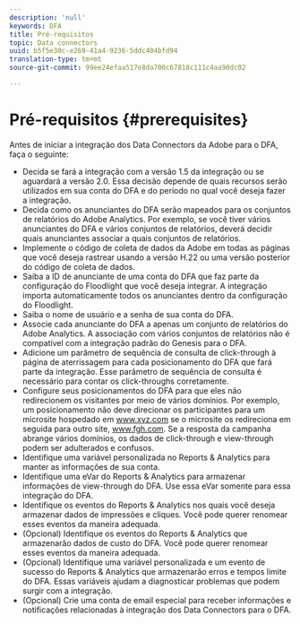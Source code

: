 ```yaml
---
description: 'null'
keywords: DFA
title: Pré-requisitos
topic: Data connectors
uuid: b5f5e30c-e269-41a4-9236-5ddc404bfd94
translation-type: tm+mt
source-git-commit: 99ee24efaa517e8da700c67818c111c4aa90dc02

---
```



# Pré-requisitos {#prerequisites}

Antes de iniciar a integração dos Data Connectors da Adobe para o DFA, faça o seguinte:

* Decida se fará a integração com a versão 1.5 da integração ou se aguardará a versão 2.0. Essa decisão depende de quais recursos serão utilizados em sua conta do DFA e do período no qual você deseja fazer a integração.
* Decida como os anunciantes do DFA serão mapeados para os conjuntos de relatórios do Adobe Analytics. Por exemplo, se você tiver vários anunciantes do DFA e vários conjuntos de relatórios, deverá decidir quais anunciantes associar a quais conjuntos de relatórios.
* Implemente o código de coleta de dados da Adobe em todas as páginas que você deseja rastrear usando a versão H.22 ou uma versão posterior do código de coleta de dados.
* Saiba a ID de anunciante de uma conta do DFA que faz parte da configuração do Floodlight que você deseja integrar. A integração importa automaticamente todos os anunciantes dentro da configuração do Floodlight.
* Saiba o nome de usuário e a senha de sua conta do DFA.
* Associe cada anunciante do DFA a apenas um conjunto de relatórios do Adobe Analytics. A associação com vários conjuntos de relatórios não é compatível com a integração padrão do Genesis para o DFA.
* Adicione um parâmetro de sequência de consulta de click-through à página de aterrissagem para cada posicionamento do DFA que fará parte da integração. Esse parâmetro de sequência de consulta é necessário para contar os click-throughs corretamente.
* Configure seus posicionamentos do DFA para que eles não redirecionem os visitantes por meio de vários domínios. Por exemplo, um posicionamento não deve direcionar os participantes para um microsite hospedado em www.xyz.com se o microsite os redireciona em seguida para outro site, www.fgh.com. Se a resposta da campanha abrange vários domínios, os dados de click-through e view-through podem ser adulterados e confusos.
* Identifique uma variável personalizada no Reports &amp; Analytics para manter as informações de sua conta.
* Identifique uma eVar do Reports &amp; Analytics para armazenar informações de view-through do DFA. Use essa eVar somente para essa integração do DFA.
* Identifique os eventos do Reports &amp; Analytics nos quais você deseja armazenar dados de impressões e cliques. Você pode querer renomear esses eventos da maneira adequada.
* (Opcional) Identifique os eventos do Reports &amp; Analytics que armazenarão dados de custo do DFA. Você pode querer renomear esses eventos da maneira adequada.
* (Opcional) Identifique uma variável personalizada e um evento de sucesso do Reports &amp; Analytics que armazenarão erros e tempos limite do DFA. Essas variáveis ajudam a diagnosticar problemas que podem surgir com a integração.
* (Opcional) Crie uma conta de email especial para receber informações e notificações relacionadas à integração dos Data Connectors para o DFA.

